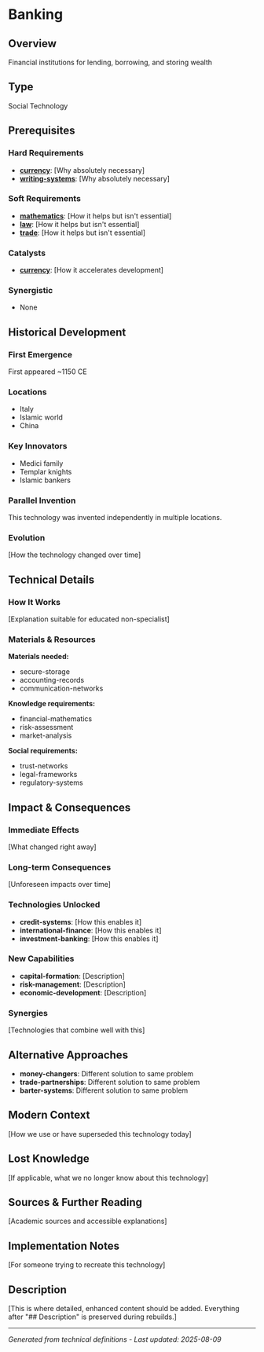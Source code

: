 # Banking

## Overview
Financial institutions for lending, borrowing, and storing wealth

## Type
Social Technology

## Prerequisites

### Hard Requirements
- **[currency](../currency/README.md)**: [Why absolutely necessary]
- **[writing-systems](../writing-systems/README.md)**: [Why absolutely necessary]

### Soft Requirements
- **[mathematics](../mathematics/README.md)**: [How it helps but isn't essential]
- **[law](../law/README.md)**: [How it helps but isn't essential]
- **[trade](../trade/README.md)**: [How it helps but isn't essential]

### Catalysts
- **[currency](../currency/README.md)**: [How it accelerates development]

### Synergistic
- None

## Historical Development

### First Emergence
First appeared ~1150 CE

### Locations
- Italy
- Islamic world
- China

### Key Innovators
- Medici family
- Templar knights
- Islamic bankers

### Parallel Invention
This technology was invented independently in multiple locations.

### Evolution
[How the technology changed over time]

## Technical Details

### How It Works
[Explanation suitable for educated non-specialist]

### Materials & Resources
**Materials needed:**
- secure-storage
- accounting-records
- communication-networks


**Knowledge requirements:**
- financial-mathematics
- risk-assessment
- market-analysis


**Social requirements:**
- trust-networks
- legal-frameworks
- regulatory-systems

## Impact & Consequences

### Immediate Effects
[What changed right away]

### Long-term Consequences
[Unforeseen impacts over time]

### Technologies Unlocked
- **credit-systems**: [How this enables it]
- **international-finance**: [How this enables it]
- **investment-banking**: [How this enables it]

### New Capabilities
- **capital-formation**: [Description]
- **risk-management**: [Description]
- **economic-development**: [Description]

### Synergies
[Technologies that combine well with this]

## Alternative Approaches
- **money-changers**: Different solution to same problem
- **trade-partnerships**: Different solution to same problem
- **barter-systems**: Different solution to same problem

## Modern Context
[How we use or have superseded this technology today]

## Lost Knowledge
[If applicable, what we no longer know about this technology]

## Sources & Further Reading
[Academic sources and accessible explanations]

## Implementation Notes
[For someone trying to recreate this technology]

## Description








[This is where detailed, enhanced content should be added. Everything after "## Description" is preserved during rebuilds.]

---
*Generated from technical definitions - Last updated: 2025-08-09*
